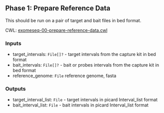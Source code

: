 ## Phase 1: Prepare Reference Data

This should be run on a pair of target and bait files in bed format.

CWL: [exomeseq-00-prepare-reference-data.cwl](exomeseq-01-preprocessing.cwl)

### Inputs

- target\_intervals: `File[]?` - target intervals from the capture kit in bed format
- bait\_intervals: `File[]?` - bait or probes intervals from the capture kit in bed format
- reference\_genome: `File` reference genome, fasta

### Outputs

- target\_interval_list: `File` - target intervals in picard Interval\_list format
- bait\_interval\_list: `File` - bait intervals in picard Interval\_list format
